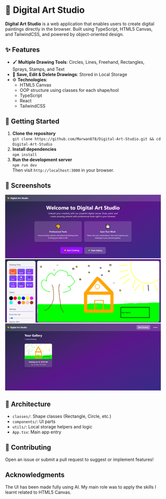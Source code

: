 # 🎨 Digital Art Studio

**Digital Art Studio** is a web application that enables users to create digital paintings directly in the browser. Built using TypeScript, HTML5 Canvas, and TailwindCSS, and powered by object-oriented design.

## ✨ Features

- 🖌️ **Multiple Drawing Tools**: Circles, Lines, Freehand, Rectangles, Sprays, Stamps, and Text
- 💾 **Save, Edit & Delete Drawings**: Stored in Local Storage
- ⚙️ **Technologies**:
  - HTML5 Canvas
  - OOP structure using classes for each shape/tool
  - TypeScript
  - React
  - TailwindCSS

## 🚀 Getting Started

1. **Clone the repository**  
   `git clone https://github.com/Marwan878/Digital-Art-Studio.git && cd Digital-Art-Studio`
2. **Install dependencies**  
   `npm install`
3. **Run the development server**  
   `npm run dev`  
   Then visit `http://localhost:3000` in your browser.

## 📸 Screenshots

![Hero section](/public/hero.png)
![Canvas page](/public/canvas.png)
![Gallery page](/public/gallery.png)

## 🧠 Architecture

- `classes/`: Shape classes (Rectangle, Circle, etc.)
- `components/`: UI parts
- `utils/`: Local storage helpers and logic
- `App.tsx`: Main app entry

## 🙌 Contributing

Open an issue or submit a pull request to suggest or implement features!

## Acknowledgments

The UI has been made fully using AI. My main role was to apply the skills I learnt related to HTML5 Canvas.
